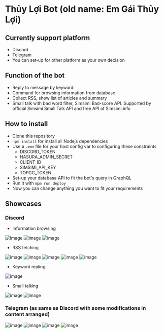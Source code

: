 # Thủy Lợi Bot (old name: Em Gái Thủy Lợi)

## Currently support platform
- Discord
- Telegram
- You can set-up for other platform as your own decision

## Function of the bot
- Reply to message by keyword
- Command for browsing information from database
- Collect RSS, show list of articles and summary 
- Small talk with bad word filter, Simsimi Bad-score API. Supported by official Simsimi Small Talk API and free API of Simsimi.info

## How to install
- Clone this repository
- ` npm install ` for install all Nodejs dependencies 
- Use a ` .env ` file for your host config var to configuring these constraints
  - DISCORD_TOKEN 
  - HASURA_ADMIN_SECRET 
  - CLIENT_ID
  - SIMSIMI_API_KEY 
  - TOPGG_TOKEN 
- Set-up your database API to fit the bot's query in GraphQL
- Run it with ` npm run deploy `
- Now you can change anything you want to fit your requirements 

## Showcases
### Discord 
  + Information browsing

![image](https://user-images.githubusercontent.com/24362894/210902044-15a6051f-41b0-4254-983c-a09a08589f7e.png) ![image](https://user-images.githubusercontent.com/24362894/210902066-24269b50-e428-46e7-898d-b9ddf3c0af98.png)
![image](https://user-images.githubusercontent.com/24362894/210902094-ab27b0b7-d52c-4e90-827e-c56240700b07.png) 

  + RSS fetching

![image](https://user-images.githubusercontent.com/24362894/210902241-a97897b8-52ac-49b2-a77b-a66a4c309b3a.png) ![image](https://user-images.githubusercontent.com/24362894/210902248-2e9bca4f-f4af-43a7-8a53-21c333141520.png)
![image](https://user-images.githubusercontent.com/24362894/210902278-10d51333-5826-4a91-ab5a-80849e02fb25.png) ![image](https://user-images.githubusercontent.com/24362894/210902302-3c652dc1-62ca-4292-8544-8d5cbc9d935f.png)
![image](https://user-images.githubusercontent.com/24362894/210902321-6232bcd0-08a7-4747-98e4-f35f8e8a2094.png)
  
  + Keyword repling
  
![image](https://user-images.githubusercontent.com/24362894/210902543-42952fd1-23de-4412-9b94-6ba0941ff7a9.png)
  
  + Small talking

![image](https://user-images.githubusercontent.com/24362894/210901616-789d39f9-9845-4447-9c37-d0c87496c6ac.png)
![image](https://user-images.githubusercontent.com/24362894/210901600-35bd326f-c214-47fb-a1cc-934aa56cc760.png)

 
 ### Telegram (as same as Discord with some modifications in content arranged)
 
![image](https://user-images.githubusercontent.com/24362894/210901560-aba18066-1772-46bc-b3c6-e6560fc33ab7.png)
![image](https://user-images.githubusercontent.com/24362894/210903377-00f8ed1a-8a2d-4318-b7e5-ffbcc478f8ff.png)
![image](https://user-images.githubusercontent.com/24362894/210903416-97eb2ac1-97f3-435f-bd12-bcc375f97059.png)
![image](https://user-images.githubusercontent.com/24362894/210902359-dbce5f41-0986-4829-828d-9d64b9663430.png)



